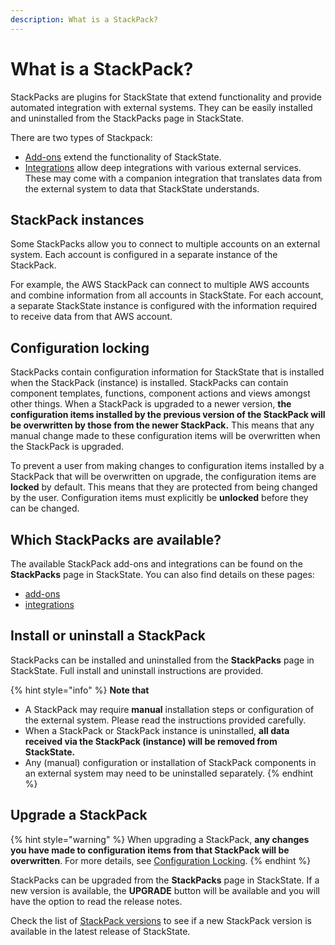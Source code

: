 ```yaml
---
description: What is a StackPack?
---
```


# What is a StackPack?

StackPacks are plugins for StackState that extend functionality and provide automated integration with external systems. They can be easily installed and uninstalled from the StackPacks page in StackState.

There are two types of Stackpack:

* [Add-ons](/stackpacks/add-ons/README.md) extend the functionality of StackState.
* [Integrations](/stackpacks/integrations/README.md) allow deep integrations with various external services. These may come with a companion integration that translates data from the external system to data that StackState understands.

## StackPack instances

Some StackPacks allow you to connect to multiple accounts on an external system. Each account is configured in a separate instance of the StackPack.

For example, the AWS StackPack can connect to multiple AWS accounts and combine information from all accounts in StackState. For each account, a separate StackState instance is configured with the information required to receive data from that AWS account.

## Configuration locking

StackPacks contain configuration information for StackState that is installed when the StackPack \(instance\) is installed. StackPacks can contain component templates, functions, component actions and views amongst other things. When a StackPack is upgraded to a newer version, **the configuration items installed by the previous version of the StackPack will be overwritten by those from the newer StackPack.** This means that any manual change made to these configuration items will be overwritten when the StackPack is upgraded.

To prevent a user from making changes to configuration items installed by a StackPack that will be overwritten on upgrade, the configuration items are **locked** by default. This means that they are protected from being changed by the user. Configuration items must explicitly be **unlocked** before they can be changed.

## Which StackPacks are available?

The available StackPack add-ons and integrations can be found on the **StackPacks** page in StackState. You can also find details on these pages:

* [add-ons](/stackpacks/add-ons/README.md)
* [integrations](/stackpacks/integrations/README.md)

## Install or uninstall a StackPack

StackPacks can be installed and uninstalled from the **StackPacks** page in StackState. Full install and uninstall instructions are provided.

{% hint style="info" %}
**Note that**

* A StackPack may require **manual** installation steps or configuration of the external system. Please read the instructions provided carefully.
* When a StackPack or StackPack instance is uninstalled, **all data received via the StackPack \(instance\) will be removed from StackState.**
* Any \(manual\) configuration or installation of StackPack components in an external system may need to be uninstalled separately.
{% endhint %}

## Upgrade a StackPack

{% hint style="warning" %}
When upgrading a StackPack, **any changes you have made to configuration items from that StackPack will be overwritten**. For more details, see [Configuration Locking](#configuration-locking).
{% endhint %}

StackPacks can be upgraded from the **StackPacks** page in StackState. If a new version is available, the **UPGRADE** button will be available and you will have the option to read the release notes.

Check the list of [StackPack versions](/setup/upgrade-stackstate/stackpack-versions.md) to see if a new StackPack version is available in the latest release of StackState. 